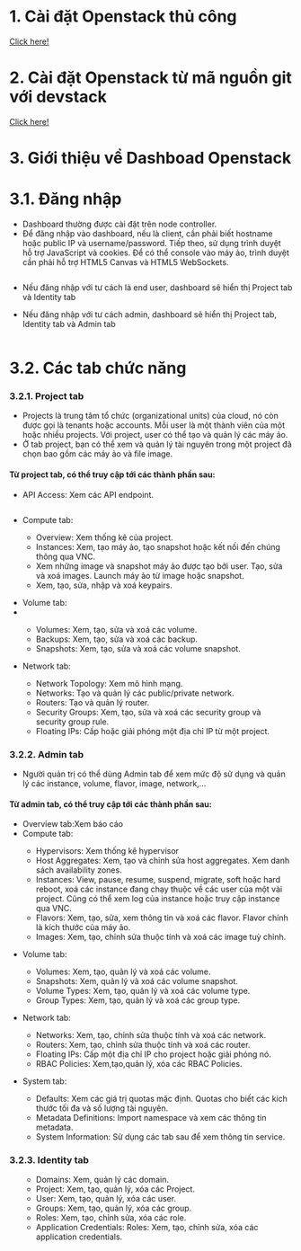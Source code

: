 # 1. Cài đặt Openstack thủ công

<a href="https://docs.openstack.org/install-guide/">Click here!</a>

# 2. Cài đặt Openstack từ mã nguồn git với devstack

<a href="https://docs.openstack.org/devstack/latest/">Click here!</a>

# 3. Giới thiệu về Dashboad Openstack

# 3.1. Đăng nhập

- Dashboard thường được cài đặt trên node controller.
- Để đăng nhập vào dashboard, nếu là client, cần phải biết hostname hoặc public IP và username/password. Tiếp theo, sử dụng trình duyệt hỗ trợ JavaScript và cookies. Để có thể console vào máy ảo, trình duyệt cần phải hỗ trợ HTML5 Canvas và HTML5 WebSockets.

<img src="">

- Nếu đăng nhập với tư cách là end user, dashboard sẽ hiển thị Project tab và Identity tab



- Nếu đăng nhập với tư cách admin, dashboard sẽ hiển thị Project tab, Identity tab và Admin tab

<img src="">

# 3.2. Các tab chức năng

### 3.2.1. Project tab

- Projects là trung tâm tổ chức (organizational units) của cloud, nó còn được gọi là tenants hoặc accounts. Mỗi user là một thành viên của một hoặc nhiều projects. Với project, user có thể tạo và quản lý các máy ảo.
- Ở tab project, bạn có thể xem và quản lý tài nguyên trong một project đã chọn bao gồm các máy ảo và file image.
#### Từ project tab, có thể truy cập tới các thành phần sau:
  - API Access: Xem các API endpoint.

<img src="">

  - Compute tab:

<ul>
  <ul>
    <li> Overview: Xem thống kê của project.
    <li> Instances: Xem, tạo máy ảo, tạo snapshot hoặc kết nối đến chúng thông qua VNC.
    <li> Xem những image và snapshot máy ảo được tạo bởi user. Tạo, sửa và xoá images. Launch máy ảo từ image hoặc snapshot.
    <li> Xem, tạo, sửa, nhập và xoá keypairs.
  </ul>
 </ul>

- Volume tab:
- 
<ul>
  <ul>
    <li> Volumes: Xem, tạo, sửa và xoá các volume.
    <li> Backups: Xem, tạo, sửa và xoá các backup.
    <li> Snapshots: Xem, tạo, sửa và xoá các volume snapshot.
  </ul>
 </ul>

- Network tab:

<ul>
  <ul>
    <li> Network Topology: Xem mô hình mạng.
    <li> Networks: Tạo và quản lý các public/private network.
    <li> Routers: Tạo và quản lý router.
    <li> Security Groups: Xem, tạo, sửa và xoá các security group và security group rule.
    <li> Floating IPs: Cấp hoặc giải phóng một địa chỉ IP từ một project.
  </ul>
 </ul>

### 3.2.2. Admin tab

- Người quản trị có thể dùng Admin tab để xem mức độ sử dụng và quản lý các instance, volume, flavor, image, network,...

#### Từ admin tab, có thể truy cập tới các thành phần sau:
- Overview tab:Xem báo cáo
- Compute tab:

<ul>
  <ul>
    <li> Hypervisors: Xem thống kê hypervisor
    <li> Host Aggregates: Xem, tạo và chỉnh sửa host aggregates. Xem danh sách availability zones.
    <li> Instances: View, pause, resume, suspend, migrate, soft hoặc hard reboot, xoá các instance đang chạy thuộc về các user của một vài project. Cũng có thể xem log của instance hoặc truy cập instance qua VNC.
    <li> Flavors: Xem, tạo, sửa, xem thông tin và xoá các flavor. Flavor chính là kích thước của máy ảo.
    <li> Images: Xem, tạo, chỉnh sửa thuộc tính và xoá các image tuỳ chỉnh.
  </ul>
 </ul>

- Volume tab:

<ul>
  <ul>
    <li> Volumes: Xem, tạo, quản lý và xoá các volume.
    <li> Snapshots: Xem, quản lý và xoá các volume snapshot.
    <li> Volume Types: Xem, tạo, quản lý và xoá các volume type.
    <li> Group Types: Xem, tạo, quản lý và xoá các group type.
  </ul>
 </ul>


- Network tab:

<ul>
  <ul>
    <li> Networks: Xem, tạo, chỉnh sửa thuộc tính và xoá các network.
    <li> Routers: Xem, tạo, chỉnh sửa thuộc tính và xoá các router.
    <li> Floating IPs: Cấp một địa chỉ IP cho project hoặc giải phóng nó.
    <li> RBAC Policies: Xem,tạo,quản lý, xóa các RBAC Policies.
  </ul>
 </ul>

- System tab:

<ul>
  <ul>
    <li> Defaults: Xem các giá trị quotas mặc định. Quotas cho biết các kích thước tối đa và số lượng tài nguyên.
    <li> Metadata Definitions: Import namespace và xem các thông tin metadata.
    <li> System Information: Sử dụng các tab sau để xem thông tin service.
  </ul>
 </ul>

### 3.2.3. Identity tab

<ul>
  <ul>
    <li> Domains: Xem, quản lý các domain.
    <li> Project: Xem, tạo, quản lý, xóa các Project.
    <li> User: Xem, tạo, quản lý, xóa các user.
    <li> Groups: Xem, tạo, quản lý, xóa các group.
    <li> Roles: Xem, tạo, chỉnh sửa, xóa các role.
    <li> Application Credentials: Roles: Xem, tạo, chỉnh sửa, xóa các application credentials.
  </ul>
 </ul>
























